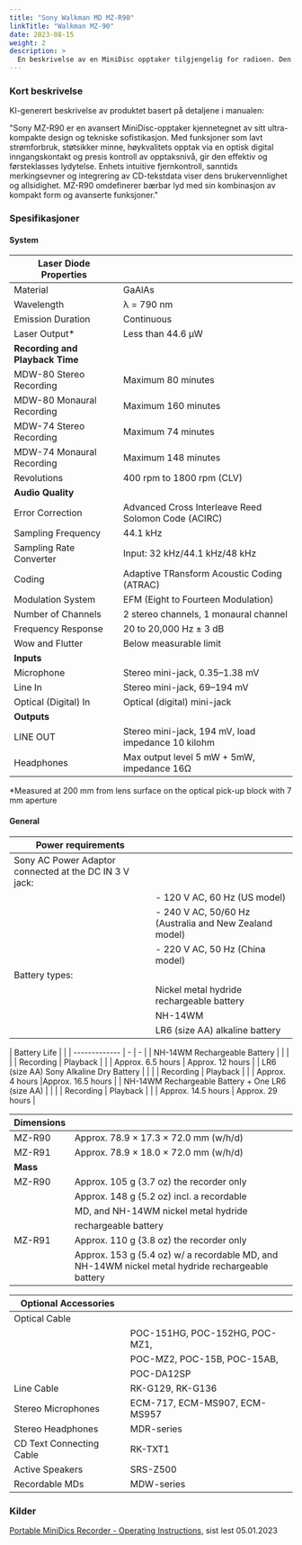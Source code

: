 ```yaml
---
title: "Sony Walkman MD MZ-R90"
linkTitle: "Walkman MZ-90"
date: 2023-08-15
weight: 2
description: >
  En beskrivelse av en MiniDisc opptaker tilgjengelig for radioen. Den er for øyeblikket ikke i aktiv bruk.
---
```


### Kort beskrivelse

KI-generert beskrivelse av produktet basert på detaljene i manualen:

"Sony MZ-R90 er en avansert MiniDisc-opptaker kjennetegnet av sitt ultra-kompakte design og tekniske sofistikasjon. Med funksjoner som lavt strømforbruk, støtsikker minne, høykvalitets opptak via en optisk digital inngangskontakt og presis kontroll av opptaksnivå, gir den effektiv og førsteklasses lydytelse. Enhets intuitive fjernkontroll, sanntids merkingsevner og integrering av CD-tekstdata viser dens brukervennlighet og allsidighet. MZ-R90 omdefinerer bærbar lyd med sin kombinasjon av kompakt form og avanserte funksjoner."

### Spesifikasjoner

#### System

| Laser Diode Properties |   |
| ---------------------- | - |
| Material | GaAlAs |
| Wavelength | λ = 790 nm |
| Emission Duration | Continuous |
| Laser Output* | Less than 44.6 μW |
| **Recording and Playback Time** | |
| MDW-80 Stereo Recording | Maximum 80 minutes |
| MDW-80 Monaural Recording | Maximum 160 minutes |
| MDW-74 Stereo Recording | Maximum 74 minutes |
| MDW-74 Monaural Recording | Maximum 148 minutes |
| Revolutions | 400 rpm to 1800 rpm (CLV) |
| **Audio Quality**
| Error Correction | Advanced Cross Interleave Reed Solomon Code (ACIRC) |
| Sampling Frequency | 44.1 kHz |
| Sampling Rate Converter | Input: 32 kHz/44.1 kHz/48 kHz |
| Coding | Adaptive TRansform Acoustic Coding (ATRAC) |
| Modulation System | EFM (Eight to Fourteen Modulation) |
| Number of Channels | 2 stereo channels, 1 monaural channel |
| Frequency Response | 20 to 20,000 Hz ± 3 dB |
| Wow and Flutter | Below measurable limit |
| **Inputs** | |
| Microphone | Stereo mini-jack, 0.35–1.38 mV |
| Line In | Stereo mini-jack, 69–194 mV |
| Optical (Digital) In | Optical (digital) mini-jack |
| **Outputs** | |
| LINE OUT | Stereo mini-jack, 194 mV, load impedance 10 kilohm |
| Headphones | Max output level 5 mW + 5mW, impedance 16Ω |

*Measured at 200 mm from lens surface on the optical pick-up block with 7 mm aperture

#### General

| Power requirements |   |
| ------------------ | - |
| Sony AC Power Adaptor connected at the DC IN 3 V jack: | |
| | - 120 V AC, 60 Hz (US model) |
| | - 240 V AC, 50/60 Hz (Australia and New Zealand model) |
| | - 220 V AC, 50 Hz (China model) |
| Battery types: | |
| | Nickel metal hydride rechargeable battery |
| | NH-14WM |
| | LR6 (size AA) alkaline battery | |

| Battery Life | |
| ------------- | - | - |
| NH-14WM Rechargeable Battery | | |
| | Recording | Playback |
| | Approx. 6.5 hours | Approx. 12 hours |
| LR6 (size AA) Sony Alkaline Dry Battery | |
| | Recording | Playback | 
| | Approx. 4 hours |Approx. 16.5 hours |
| NH-14WM Rechargeable Battery + One LR6 (size AA) | |
| | Recording | Playback | 
| | Approx. 14.5 hours | Approx. 29 hours |

| Dimensions | |
| ---------- | - |
| MZ-R90 | Approx. 78.9 × 17.3 × 72.0 mm (w/h/d) |
| MZ-R91 | Approx. 78.9 × 18.0 × 72.0 mm (w/h/d) |
| **Mass** | |
| MZ-R90 | Approx. 105 g (3.7 oz) the recorder only |
| | Approx. 148 g (5.2 oz) incl. a recordable |
| | MD, and NH-14WM nickel metal hydride |
| | rechargeable battery |
| MZ-R91 | Approx. 110 g (3.8 oz) the recorder only |
| | Approx. 153 g (5.4 oz) w/ a recordable MD, and NH-14WM nickel metal hydride rechargeable battery |

| Optional Accessories | |
| ---------- | - |
| Optical Cable | |
| | POC-151HG, POC-152HG, POC-MZ1, |
| | POC-MZ2, POC-15B, POC-15AB, |
| | POC-DA12SP |
| Line Cable | RK-G129, RK-G136 |
| Stereo Microphones | ECM-717, ECM-MS907, ECM-MS957 |
| Stereo Headphones | MDR-series |
| CD Text Connecting Cable | RK-TXT1 |
| Active Speakers | SRS-Z500 |
| Recordable MDs | MDW-series |

### Kilder

[Portable MiniDics Recorder - Operating Instructions](https://www.sony.com/electronics/support/res/manuals/W000/W0007425M.pdf), sist lest 05.01.2023